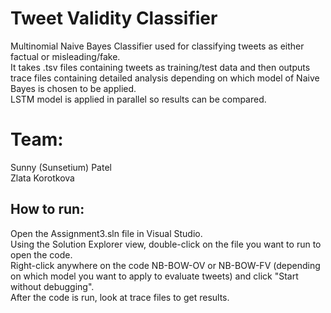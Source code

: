 # Tweet Validity Classifier
Multinomial Naive Bayes Classifier used for classifying tweets as either factual or misleading/fake. <br />
It takes .tsv files containing tweets as training/test data and then outputs trace files containing detailed analysis depending on which model of Naive Bayes is chosen to be applied. <br />
LSTM model is applied in parallel so results can be compared. <br />

# Team:
Sunny (Sunsetium) Patel <br />
Zlata Korotkova <br />

## How to run:
Open the Assignment3.sln file in Visual Studio. <br />
Using the Solution Explorer view, double-click on the file you want to run to open the code. <br />
Right-click anywhere on the code NB-BOW-OV or NB-BOW-FV (depending on which model you want to apply to evaluate tweets) and click "Start without debugging". <br/>
After the code is run, look at trace files to get results. <br />
